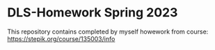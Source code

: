 # DLS-Homework Spring 2023

This repository contains completed by myself howework from course: https://stepik.org/course/135003/info
